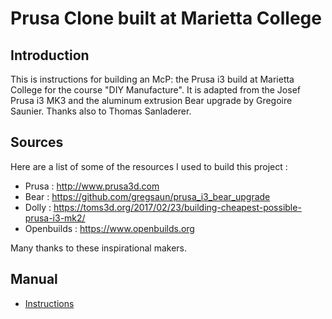 # Prusa Clone built at Marietta College



## Introduction

This is instructions for building an McP: the Prusa i3 build at Marietta College for the course "DIY Manufacture".  It is adapted from the Josef Prusa i3 MK3 and the aluminum extrusion Bear upgrade by Gregoire Saunier.  Thanks also to Thomas Sanladerer.





## Sources

Here are a list of some of the resources I used to build this project :

* Prusa : http://www.prusa3d.com
* Bear : https://github.com/gregsaun/prusa_i3_bear_upgrade
* Dolly : https://toms3d.org/2017/02/23/building-cheapest-possible-prusa-i3-mk2/
* Openbuilds : https://www.openbuilds.org

Many thanks to these inspirational makers.

## Manual

* [Instructions](instructions/)

